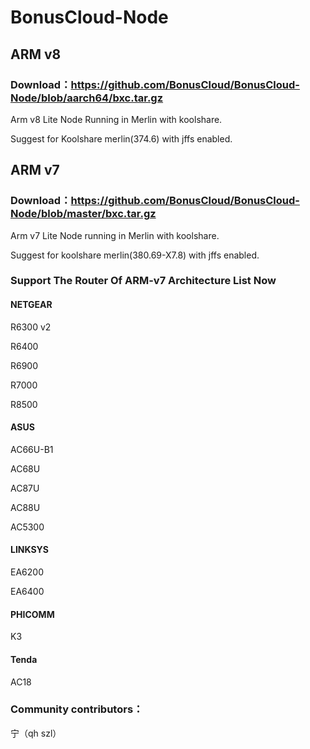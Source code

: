 # BonusCloud-Node

## ARM v8
### Download：https://github.com/BonusCloud/BonusCloud-Node/blob/aarch64/bxc.tar.gz

Arm v8 Lite Node Running in Merlin with koolshare.

Suggest for Koolshare merlin(374.6) with jffs enabled.


## ARM v7
### Download：https://github.com/BonusCloud/BonusCloud-Node/blob/master/bxc.tar.gz

Arm v7 Lite Node running in Merlin with koolshare.

Suggest for koolshare merlin(380.69-X7.8) with jffs enabled. 

### Support The Router Of ARM-v7 Architecture List Now

#### NETGEAR
R6300 v2 

R6400 

R6900

R7000 

R8500 

#### ASUS 
AC66U-B1

AC68U

AC87U

AC88U

AC5300 

#### LINKSYS 
EA6200

EA6400 

#### PHICOMM 
K3 

#### Tenda 
AC18


### Community contributors： 

宁（qh szl）
